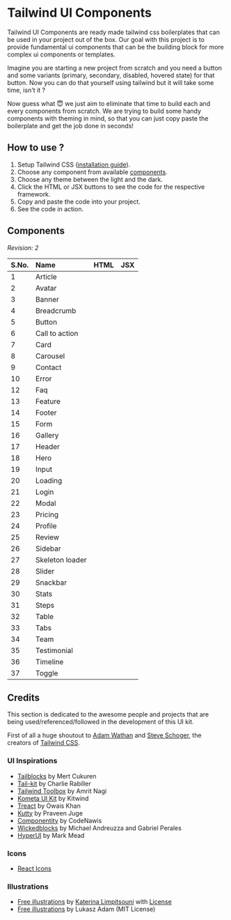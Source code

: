 <!--
Author: chankruze (chankruze@gmail.com)
Created: Mon Oct 10 2022 20:54:39 GMT+0530 (India Standard Time)

Copyright (c) geekofia 2022 and beyond
-->

# Tailwind UI Components

Tailwind UI Components are ready made tailwind css boilerplates that can be used in your project out of the box. Our goal with this project is to provide fundamental ui components that can be the building block for more complex ui components or templates.

Imagine you are starting a new project from scratch and you need a button and some variants (primary, secondary, disabled, hovered state) for that button. Now you can do that yourself using tailwind but it will take some time, isn't it ?

Now guess what :innocent: we just aim to eliminate that time to build each and every components from scratch. We are trying to build some handy components with theming in mind, so that you can just copy paste the boilerplate and get the job done in seconds!

## How to use ?

1. Setup Tailwind CSS ([installation guide][tailwind-docs]).
2. Choose any component from available [components][components].
3. Choose any theme between the light and the dark.
4. Click the HTML or JSX buttons to see the code for the respective framework.
5. Copy and paste the code into your project.
6. See the code in action.

[tailwind-docs]: https://tailwindcss.com/docs/installation
[components]: https://example.com/components

## Components

_Revision: 2_

| S.No. | Name            | HTML | JSX  |
| :---- | :-------------- | :--- | :--- |
| 1     | Article         |      |      |
| 2     | Avatar          |      |      |
| 3     | Banner          |      |      |
| 4     | Breadcrumb      |      |      |
| 5     | Button          |      |      |
| 6     | Call to action  |      |      |
| 7     | Card            |      |      |
| 8     | Carousel        |      |      |
| 9     | Contact         |      |      |
| 10    | Error           |      |      |
| 12    | Faq             |      |      |
| 13    | Feature         |      |      |
| 14    | Footer          |      |      |
| 15    | Form            |      |      |
| 16    | Gallery         |      |      |
| 17    | Header          |      |      |
| 18    | Hero            |      |      |
| 19    | Input           |      |      |
| 20    | Loading         |      |      |
| 21    | Login           |      |      |
| 22    | Modal           |      |      |
| 23    | Pricing         |      |      |
| 24    | Profile         |      |      |
| 25    | Review          |      |      |
| 26    | Sidebar         |      |      |
| 27    | Skeleton loader |      |      |
| 28    | Slider          |      |      |
| 29    | Snackbar        |      |      |
| 30    | Stats           |      |      |
| 31    | Steps           |      |      |
| 32    | Table           |      |      |
| 33    | Tabs            |      |      |
| 34    | Team            |      |      |
| 35    | Testimonial     |      |      |
| 36    | Timeline        |      |      |
| 37    | Toggle          |      |      |

## Credits

This section is dedicated to the awesome people and projects that are being used/referenced/followed in the development of this UI kit.

First of all a huge shoutout to [Adam Wathan][adam-twitter] and [Steve Schoger][steve-twitter], the creators of [Tailwind CSS][tailwind].

[adam-twitter]: https://twitter.com/adamwathan
[steve-twitter]: https://twitter.com/steveschoger
[tailwind]: https://tailwindcss.com/

### UI Inspirations

- [Tailblocks](https://tailblocks.cc/) by Mert Cukuren
- [Tail-kit](https://www.tailwind-kit.com/) by Charlie Rabiller
- [Tailwind Toolbox](https://www.tailwindtoolbox.com/) by Amrit Nagi
- [Kometa UI Kit](https://kitwind.io/products/kometa/components/) by Kitwind
- [Treact](https://treact.owaiskhan.me/) by Owais Khan
- [Kutty](https://kutty.netlify.app/) by Praveen Juge
- [Componentity](https://componentity.com/category/tailwindcss/) by CodeNawis
- [Wickedblocks](https://wickedblocks.dev/) by Michael Andreuzza and Gabriel Perales
- [HyperUI](https://www.hyperui.dev/) by Mark Mead

### Icons

- [React Icons](https://react-icons.github.io/react-icons/)

### Illustrations

- [Free illustrations](https://undraw.co/) by [Katerina Limpitsouni](https://twitter.com/ninaLimpi) with [License](https://undraw.co/license)
- [Free illustrations](https://lukaszadam.com/illustrations) by Lukasz Adam (MIT License)
